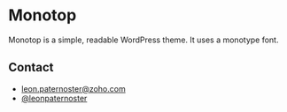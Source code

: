 # Monotop

Monotop is a simple, readable WordPress theme. It uses a monotype font.

## Contact

- leon.paternoster@zoho.com
- [@leonpaternoster](https://twitter.com/leonpaternoster)
